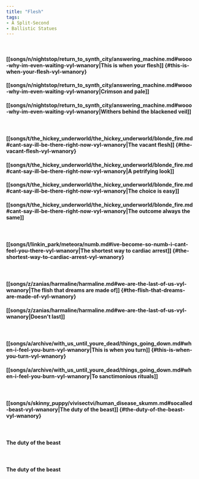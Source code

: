 ```yaml
---
title: "Flesh"
tags:
- A Split-Second
- Ballistic Statues
---
```

&nbsp;
#### [[songs/n/nightstop/return_to_synth_city/answering_machine.md#wooo-why-im-even-waiting-vyl-wnanory|This is when your flesh]] {#this-is-when-your-flesh-vyl-wnanory}
#### [[songs/n/nightstop/return_to_synth_city/answering_machine.md#wooo-why-im-even-waiting-vyl-wnanory|Crimson and pale]]
#### [[songs/n/nightstop/return_to_synth_city/answering_machine.md#wooo-why-im-even-waiting-vyl-wnanory|Withers behind the blackened veil]]
&nbsp;
#### [[songs/t/the_hickey_underworld/the_hickey_underworld/blonde_fire.md#cant-say-ill-be-there-right-now-vyl-wnanory|The vacant flesh]] {#the-vacant-flesh-vyl-wnanory}
#### [[songs/t/the_hickey_underworld/the_hickey_underworld/blonde_fire.md#cant-say-ill-be-there-right-now-vyl-wnanory|A petrifying look]]
#### [[songs/t/the_hickey_underworld/the_hickey_underworld/blonde_fire.md#cant-say-ill-be-there-right-now-vyl-wnanory|The choice is easy]]
#### [[songs/t/the_hickey_underworld/the_hickey_underworld/blonde_fire.md#cant-say-ill-be-there-right-now-vyl-wnanory|The outcome always the same]]
&nbsp;
#### [[songs/l/linkin_park/meteora/numb.md#ive-become-so-numb-i-cant-feel-you-there-vyl-wnanory|The shortest way to cardiac arrest]] {#the-shortest-way-to-cardiac-arrest-vyl-wnanory}
&nbsp;
#### [[songs/z/zanias/harmaline/harmaline.md#we-are-the-last-of-us-vyl-wnanory|The flish that dreams are made of]] {#the-flish-that-dreams-are-made-of-vyl-wnanory}
#### [[songs/z/zanias/harmaline/harmaline.md#we-are-the-last-of-us-vyl-wnanory|Doesn't last]]
&nbsp;
#### [[songs/a/archive/with_us_until_youre_dead/things_going_down.md#when-i-feel-you-burn-vyl-wnanory|This is when you turn]] {#this-is-when-you-turn-vyl-wnanory}
#### [[songs/a/archive/with_us_until_youre_dead/things_going_down.md#when-i-feel-you-burn-vyl-wnanory|To sanctimonious rituals]]
&nbsp;
#### [[songs/s/skinny_puppy/vivisectvi/human_disease_skumm.md#socalled-beast-vyl-wnanory|The duty of the beast]] {#the-duty-of-the-beast-vyl-wnanory}
&nbsp;
#### The duty of the beast
&nbsp;
#### The duty of the beast
